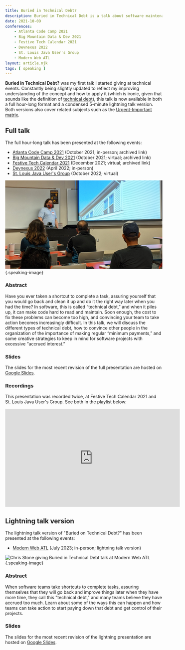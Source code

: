 ```yaml
---
title: Buried in Technical Debt?
description: Buried in Technical Debt is a talk about software maintenance and time management that has been presented at Devnexus 2022 and several local meetups.
date: 2021-10-09
conferences:
    - Atlanta Code Camp 2021
    - Big Mountain Data & Dev 2021
    - Festive Tech Calendar 2021
    - Devnexus 2022
    - St. Louis Java User's Group
    - Modern Web ATL
layout: article.njk
tags: [ speaking ]
---
```


**Buried in Technical Debt?** was my first talk I started giving at technical events. Constantly being slightly updated
to reflect my improving understanding of the concept and how to apply it (which is ironic, given that sounds like the
definition of [technical debt](/technical-debt)), this talk is now available in both a full hour-long format and a
condensed 5-minute lightning talk version. Both versions also cover related subjects such as
the [Urgent-Important matrix](/urgent-important-matrix).

## Full talk

The full hour-long talk has been presented at the following events:

- [Atlanta Code Camp 2021](https://web.archive.org/web/20210619025348/https://atlantacodecamp.com/2021/Schedule)
  (October 2021; in-person; archived link)
- [Big Mountain Data & Dev 2021](https://web.archive.org/web/20211208185557/https://www.utahgeekevents.com/events/big-mountain-data-dev-2021/)
  (October 2021; virtual; archived link)
- [Festive Tech Calendar 2021](https://web.archive.org/web/20220111140549/https://festivetechcalendar.com/) (December
  2021; virtual; archived link)
- [Devnexus 2022](https://devnexus.com/archive/devnexus2022/presentations/6812/) (April 2022; in-person)
- [St. Louis Java User's Group](https://www.meetup.com/gatewayjug/events/287572422/) (October 2022; virtual)

![Chris Stone giving Buried in Technical Debt talk at Atlanta Code Camp 2021](/img/technical-debt-event-atlanta-code-camp.jpeg
){.speaking-image}

### Abstract

Have you ever taken a shortcut to complete a task, assuring yourself that you would go back and clean it up and do it
the right way later when you had the time? In software, this is called “technical debt,” and when it piles up, it can
make code hard to read and maintain. Soon enough, the cost to fix these problems can become too high, and convincing
your team to take action becomes increasingly difficult. In this talk, we will discuss the different types of technical
debt, how to convince other people in the organization of the importance of making regular “minimum payments,” and some
creative strategies to keep in mind for software projects with excessive “accrued interest.”

### Slides

The slides for the most recent revision of the full presentation are hosted
on [Google Slides](https://docs.google.com/presentation/d/1jc5m9-xPV5eJ-VKD2QcpDOlgDWaJzQMhVm2eWanhRno/edit).

### Recordings

This presentation was recorded twice, at Festive Tech Calendar 2021 and St. Louis Java User's Group. See both in the
playlist below:

<iframe width="560" height="315" src="https://www.youtube.com/embed/videoseries?list=PL0wn6TdD-reNHq4yaTPjtjeain5ik58OL" title="YouTube video player" frameborder="0" allow="accelerometer; autoplay; clipboard-write; encrypted-media; gyroscope; picture-in-picture; web-share" allowfullscreen></iframe>

## Lightning talk version

The lightning talk version of "Buried on Technical Debt?" has been presented at the following events:

- [Modern Web ATL](https://www.meetup.com/modernwebatl/events/293885490/) (July 2023; in-person; lightning talk version)

![Chris Stone giving Buried in Technical Debt talk at Modern Web ATL](/img/technical-debt-event-modern-web-atl.jpg
){.speaking-image}

### Abstract

When software teams take shortcuts to complete tasks, assuring themselves that they will go back and improve things
later when they have more time, they call this "technical debt," and many teams believe they have accrued too much.
Learn about some of the ways this can happen and how teams can take action to start paying down that debt and get
control of their projects.

### Slides

The slides for the most recent revision of the lightning presentation are hosted
on [Google Slides](https://docs.google.com/presentation/d/1_kfrEl0vhYrADYUJt9QHYhzfziXS5f-Mr96JL_Q42tU/edit).
